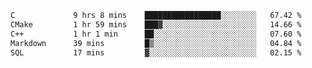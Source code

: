 <!--START_SECTION:waka-->

```txt
C             9 hrs 8 mins    █████████████████░░░░░░░░   67.42 %
CMake         1 hr 59 mins    ███▓░░░░░░░░░░░░░░░░░░░░░   14.66 %
C++           1 hr 1 min      ██░░░░░░░░░░░░░░░░░░░░░░░   07.60 %
Markdown      39 mins         █▒░░░░░░░░░░░░░░░░░░░░░░░   04.84 %
SQL           17 mins         ▓░░░░░░░░░░░░░░░░░░░░░░░░   02.15 %
```

<!--END_SECTION:waka-->
